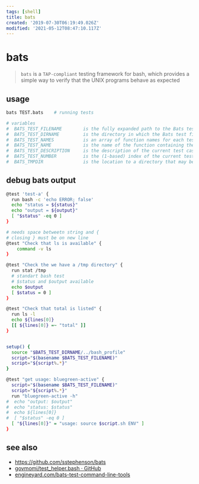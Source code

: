 ```yaml
---
tags: [shell]
title: bats
created: '2019-07-30T06:19:49.026Z'
modified: '2021-05-12T08:47:10.117Z'
---
```


# bats

> `bats` is a `TAP-compliant` testing framework for bash, which provides a simple way to verify that the UNIX programs behave as expected

## usage
```sh
bats TEST.bats    # running tests

# variables
#  BATS_TEST_FILENAME        is the fully expanded path to the Bats test file.
#  BATS_TEST_DIRNAME         is the directory in which the Bats test file  # is located.
#  BATS_TEST_NAMES           is an array of function names for each test case.
#  BATS_TEST_NAME            is the name of the function containing the current test case.
#  BATS_TEST_DESCRIPTION     is the description of the current test case.
#  BATS_TEST_NUMBER          is the (1-based) index of the current test case in the test file.
#  BATS_TMPDIR               is the location to a directory that may be used to store temporary files.
```

## debug bats output
```sh
@test 'test-a' {
  run bash -c 'echo ERROR; false'
  echo "status = ${status}"
  echo "output = ${output}"
  [ "$status" -eq 0 ]
}

# needs space betweetn string and {
# closing } must be on new line
@test "Check that ls is available" {
    command -v ls
}

@test "Check the we have a /tmp directory" {
  run stat /tmp
  # standart bash test
  # $status and $output available
  echo $output
  [ $status = 0 ]
}

@test "Check that total is listed" {
  run ls -l
  echo ${lines[0]}
  [[ ${lines[0]} =~ "total" ]]
}


setup() {
  source "$BATS_TEST_DIRNAME/../bash_profile"
  script="$(basename $BATS_TEST_FILENAME)"
  script="${script%.*}"
}

@test "get usage: bluegreen-active" {
  script="$(basename $BATS_TEST_FILENAME)"
  script="${script%.*}"
  run "bluegreen-active -h"
#  echo "output: $output"
#  echo "status: $status"
#  echo ${lines[0]}
#  [ "$status" -eq 0 ]
  [ "${lines[0]}" = "usage: source $script.sh ENV" ]
}
```

## see also
- https://github.com/sstephenson/bats
- [govmomi/test_helper.bash · GitHub](https://github.com/vmware/govmomi/blob/master/govc/test/test_helper.bash)
- [engineyard.com/bats-test-command-line-tools](https://www.engineyard.com/blog/bats-test-command-line-tools)
